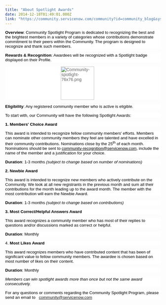```yaml
---
title: "About Spotlight Awards"
date: 2014-12-18T01:49:01.000Z
link: "https://community.servicenow.com/community?id=community_blog&sys_id=e7ed222ddbd0dbc01dcaf3231f9619fe"
---
```

<p style="margin-bottom: 7.5pt; font-family: arial, sans-serif; color: #666666; background: white;"><span style="font-weight: inherit; font-style: inherit; font-size: 10.5pt; font-family: Arial, sans-serif; color: #333333;"><span style="color: #000000; font-style: inherit; font-size: 10pt; font-family: arial, helvetica, sans-serif;"><strong>Overview</strong></span><span style="font-family: arial, helvetica, sans-serif; font-size: 10pt; color: #000000;">: Community Spotlight Program is dedicated to recognizing the best and the brightest members in a variety of categories whose contributions demonstrate commitment to their peers within the Community. The program is designed to recognize and thank such members.</span></span></p><p style="margin-bottom: 7.5pt; font-family: arial, sans-serif; color: #666666; background: white;"><span style="font-family: arial, helvetica, sans-serif; font-size: 10pt; color: #000000;"><span style="font-weight: inherit; font-style: inherit;"><span style="font-style: inherit;"><strong>Rewards &amp; Recognition</strong></span>: </span>Awardees will be recognized with a Spotlight badge displayed on their Profile.                   </span></p><p style="margin-bottom: 7.5pt; font-family: arial, sans-serif; color: #666666; padding-left: 180px; background: white;"><img   alt="Community-spotlight-76x76.png" class="image-1 jive-image" height="108" src="82dd8c02db9c1344e9737a9e0f9619c5.iix" style="height: 108px; width: 108px;" width="108"/></p><p style="margin-bottom: 7.5pt; font-family: arial, sans-serif; color: #666666; background: white;"><span style="font-family: arial, helvetica, sans-serif; font-size: 10pt; color: #000000;"><span style="font-style: inherit;"><strong>Eligibility</strong></span><span style="font-weight: inherit; font-style: inherit;">: Any registered community member who is active is eligible.</span></span></p><p style="margin-bottom: 7.5pt; font-family: arial, sans-serif; color: #666666; background: white;"></p><p style="margin-bottom: 7.5pt; font-family: arial, sans-serif; color: #666666; background: white;"><span style="font-family: arial, helvetica, sans-serif; font-size: 10pt; color: #000000;"><span style="font-weight: inherit; font-style: inherit;">To start with, our Community will have the following Spotlight Awards:</span><span style="font-style: inherit;"><strong><br/></strong></span></span></p><p style="margin-bottom: 7.5pt; font-family: arial, sans-serif; color: #666666; background: white;"><span style="font-style: inherit; font-family: arial, helvetica, sans-serif; font-size: 10pt; color: #000000;"><strong><span style="font-weight: inherit; font-style: inherit;">1.</span> <span style="font-weight: inherit; font-style: inherit;">Members' Choice Award</span></strong></span></p><p style="margin-bottom: 7.5pt; font-family: arial, sans-serif; color: #666666; background: white;"><span style="font-family: arial, helvetica, sans-serif; font-size: 10pt; color: #000000;"><span style="font-weight: inherit; font-style: inherit;">This award is intended to recognize fellow community members' efforts. Members can nominate other community members they feel are talented and have excelled in their community contributions. Nominations close by the 25<sup>th</sup> of each month. Nominations should be sent to</span> <a class="jive-link-email-small" href="mailto:community-recognition@servicenow.com" style="font-weight: inherit; font-style: inherit; font-family: inherit; color: #000000;"><span style="font-weight: inherit; font-style: inherit; color: #000000;">community-recognition@servicenow.com</span></a><span style="font-weight: inherit; font-style: inherit;">, include the name of the member and a justification for your choice.</span><span style="font-weight: inherit; font-style: inherit;"><br/></span></span></p><p style="margin-bottom: 7.5pt; font-family: arial, sans-serif; color: #666666; background: white;"><span style="font-weight: inherit; font-style: inherit; font-size: 10pt; font-family: arial, helvetica, sans-serif; color: #000000;"><span style="font-style: inherit;"><strong>Duration</strong></span>: 1-3 months <span style="font-weight: inherit;"><em>(subject to change based on number of nominations)</em></span></span></p><p style="margin-bottom: 7.5pt; font-family: arial, sans-serif; color: #666666; background: white;"></p><p style="font-family: arial, sans-serif; color: #666666;"><span style="font-style: inherit; font-family: arial, helvetica, sans-serif; font-size: 10pt; color: #000000;"><strong><span style="font-weight: inherit; font-style: inherit;">2.</span> <span style="font-weight: inherit; font-style: inherit;">Newbie Award</span></strong></span></p><p style="margin-top: 3.75pt; margin-bottom: 3.75pt; font-family: arial, sans-serif; color: #666666; background: white;"><span style="font-weight: inherit; font-style: inherit; font-size: 10pt; font-family: arial, helvetica, sans-serif; color: #000000;">This award is intended to recognize new members who actively contribute on the Community. We look at all new registrants in the previous month and sum all their contributions for the month leading up to the award month. The member with the most contribution will earn the Newbie Award.</span></p><p style="margin-bottom: 7.5pt; font-family: arial, sans-serif; color: #666666; background: white;"><span style="font-family: arial, helvetica, sans-serif; font-size: 10pt; color: #000000;"><span style="font-style: inherit;"><strong>Duration</strong></span><span style="font-weight: inherit; font-style: inherit;">: 1-3 months</span> <span style="font-weight: inherit;"><em>(subject to change based on contributions)</em></span></span></p><p style="margin-bottom: 7.5pt; font-family: arial, sans-serif; color: #666666; background: white;"></p><p style="margin-bottom: 7.5pt; font-family: arial, sans-serif; color: #666666; background: white;"><span style="font-style: inherit; font-family: arial, helvetica, sans-serif; font-size: 10pt; color: #000000;"><strong><span style="font-weight: inherit; font-style: inherit;">3.</span> <span style="font-weight: inherit; font-style: inherit;">Most Correct/Helpful Answers Award</span></strong></span></p><p style="margin-bottom: 7.5pt; font-family: arial, sans-serif; color: #666666; background: white;"><span style="font-weight: inherit; font-style: inherit; font-size: 10pt; font-family: arial, helvetica, sans-serif; color: #000000;">This award recognizes a community member who has most of their replies to questions and/or discussions marked as correct or helpful. </span></p><p style="margin-bottom: 7.5pt; font-family: arial, sans-serif; color: #666666; background: white;"><span style="font-weight: inherit; font-style: inherit; font-size: 10pt; font-family: arial, helvetica, sans-serif; color: #000000;"><strong>Duration</strong>: <span style="font-weight: inherit; font-style: inherit;">Monthly</span></span></p><p style="margin-bottom: 7.5pt; font-family: arial, sans-serif; color: #666666; background: white;"></p><p style="margin-bottom: 7.5pt; font-family: arial, sans-serif; color: #666666; background: white;"><span style="font-family: arial, helvetica, sans-serif; font-size: 10pt; color: #000000;"><span style="font-weight: inherit; font-style: inherit;">4.</span> <span style="font-style: inherit; font-weight: inherit;"><strong>Most Likes Award</strong></span></span></p><p style="margin-bottom: 7.5pt; font-family: arial, sans-serif; color: #666666; background: white;"><span style="font-weight: inherit; font-style: inherit; font-size: 10pt; font-family: arial, helvetica, sans-serif; color: #000000;">This award recognizes members who have contributed content that has been of significant value to fellow community members. The awardee is chosen based on most number of likes on their content.</span></p><p style="margin-bottom: 7.5pt; font-family: arial, sans-serif; color: #666666; background: white;"><span style="font-family: arial, helvetica, sans-serif; font-size: 10pt; color: #000000;"><strong>Duration</strong>: Monthly</span></p><p></p><p style="margin-bottom: 7.5pt; font-family: arial, sans-serif; color: #666666; background: white;"><span style="font-weight: inherit; font-family: arial, helvetica, sans-serif; font-size: 10pt; color: #000000;"><em>Members can win spotlight awards more than once but not the same award consecutively.</em></span></p><p style="margin-bottom: 7.5pt; font-family: arial, sans-serif; color: #666666; background: white;"><span style="font-weight: inherit; font-style: inherit; font-size: 10pt; font-family: arial, helvetica, sans-serif; color: #000000;">For any questions or comments regarding the Community Spotlight Program, please send an email to   </span><span style="color: #3366ff; font-style: inherit; font-size: 10pt; font-family: arial, helvetica, sans-serif; font-weight: inherit;"><a title="k-email-small" class="jive-link-email-small" href="mailto:community@servicenow.com">community@servicenow.com</a></span></p>